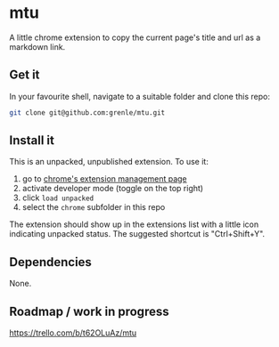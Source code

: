 # mtu

A little chrome extension to copy the current page's title and url as a
markdown link.

## Get it

In your favourite shell, navigate to a suitable folder and clone this repo:

```bash
git clone git@github.com:grenle/mtu.git
```

## Install it

This is an unpacked, unpublished extension. To use it:

1. go to [chrome's extension management page](chrome://extensions/)
2. activate developer mode (toggle on the top right)
3. click `load unpacked`
4. select the `chrome` subfolder in this repo

The extension should show up in the extensions list with a little icon
indicating unpacked status. The suggested shortcut is "Ctrl+Shift+Y".

## Dependencies

None.

## Roadmap / work in progress

https://trello.com/b/t62OLuAz/mtu
